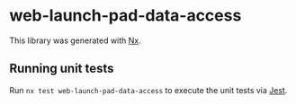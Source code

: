 # web-launch-pad-data-access

This library was generated with [Nx](https://nx.dev).

## Running unit tests

Run `nx test web-launch-pad-data-access` to execute the unit tests via [Jest](https://jestjs.io).
